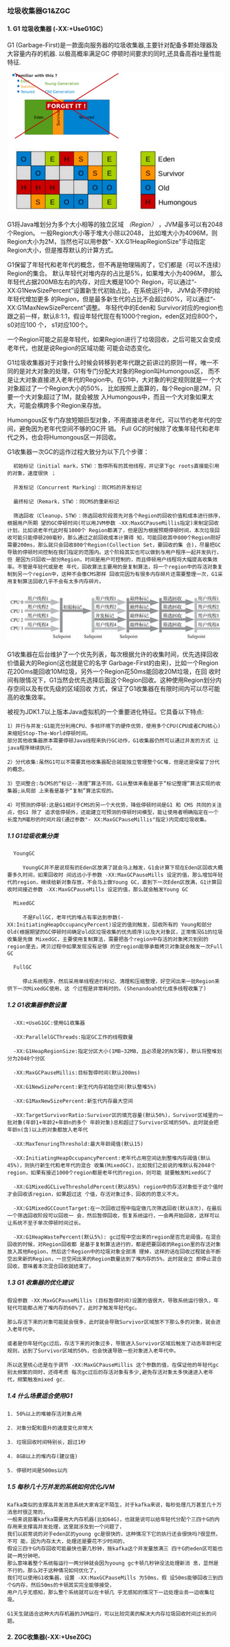 ### 垃圾收集器G1&ZGC

#### 1. G1 垃圾收集器 (-XX:+UseG1GC）

  G1 (Garbage-First)是一款面向服务器的垃圾收集器,主要针对配备多颗处理器及大容量内存的机器. 以极高概率满足GC 停顿时间要求的同时,还具备高吞吐量性能特征.

![](jvm.assets/G1垃圾收集器.png)

G1将Java堆划分为多个大小相等的独立区域 *（Region）* ，JVM最多可以有2048个Region。 一般Region大小等于堆大小除以2048，
比如堆大小为4096M，则Region大小为2M，当然也可以用参数"- XX:G1HeapRegionSize"手动指定Region大小，但是推荐默认的计算方式。

G1保留了年轻代和老年代的概念，但不再是物理隔阂了，它们都是（可以不连续）Region的集合。 默认年轻代对堆内存的占比是5%，如果堆大小为4096M，
那么年轻代占据200MB左右的内存，对应大概是100个 Region，可以通过“-XX:G1NewSizePercent”设置新生代初始占比，在系统运行中，
JVM会不停的给年轻代增加更多 的Region，但是最多新生代的占比不会超过60%，可以通过“-XX:G1MaxNewSizePercent”调整。
年轻代中的Eden和 Survivor对应的region也跟之前一样，默认8:1:1，假设年轻代现在有1000个region，eden区对应800个，s0对应100 个，
s1对应100个。

一个Region可能之前是年轻代，如果Region进行了垃圾回收，之后可能又会变成老年代，也就是说Region的区域功能 可能会动态变化。

G1垃圾收集器对于对象什么时候会转移到老年代跟之前讲过的原则一样，唯一不同的是对大对象的处理，G1有专门分配大对象的Region叫Humongous区，
而不是让大对象直接进入老年代的Region中。在G1中，大对象的判定规则就是一 个大对象超过了一个Region大小的50%，
比如按照上面算的，每个Region是2M，只要一个大对象超过了1M，就会被放 入Humongous中，而且一个大对象如果太大，可能会横跨多个Region来存放。

Humongous区专门存放短期巨型对象，不用直接进老年代，可以节约老年代的空间，避免因为老年代空间不够的GC开 销。
Full GC的时候除了收集年轻代和老年代之外，也会将Humongous区一并回收。

G1收集器一次GC的运作过程大致分为以下几个步骤：

      初始标记（initial mark，STW）：暂停所有的其他线程，并记录下gc roots直接能引用的对象，速度很快 ；
       
      并发标记（Concurrent Marking）：同CMS的并发标记 
      
      最终标记（Remark，STW）：同CMS的重新标记

      筛选回收（Cleanup，STW）：筛选回收阶段首先对各个Region的回收价值和成本进行排序，根据用户所期 望的GC停顿时间(可以用JVM参数 -XX:MaxGCPauseMillis指定)来制定回收计划，比如说老年代此时有1000个 Region都满了，但是因为根据预期停顿时间，本次垃圾回收可能只能停顿200毫秒，那么通过之前回收成本计算得 知，可能回收其中800个Region刚好需要200ms，那么就只会回收800个Region(Collection Set，要回收的集 合)，尽量把GC导致的停顿时间控制在我们指定的范围内。这个阶段其实也可以做到与用户程序一起并发执行，但 是因为只回收一部分Region，时间是用户可控制的，而且停顿用户线程将大幅提高收集效率。不管是年轻代或是老 年代，回收算法主要用的是复制算法，将一个region中的存活对象复制到另一个region中，这种不会像CMS那样 回收完因为有很多内存碎片还需要整理一次，G1采用复制算法回收几乎不会有太多内存碎片。

![](jvm.assets/G1.png)

G1收集器在后台维护了一个优先列表，每次根据允许的收集时间，优先选择回收价值最大的Region(这也就是它的名字 Garbage-First的由来)，比如一个Region花200ms能回收10M垃圾，另外一个Region花50ms能回收20M垃圾，在回 收时间有限情况下，G1当然会优先选择后面这个Region回收。这种使用Region划分内存空间以及有优先级的区域回收 方式，保证了G1收集器在有限时间内可以尽可能高的收集效率。

被视为JDK1.7以上版本Java虚拟机的一个重要进化特征。它具备以下特点: 

    1）并行与并发:G1能充分利用CPU、多核环境下的硬件优势，使用多个CPU(CPU或者CPU核心)来缩短Stop-The-World停顿时间。
    部分其他收集器原本需要停顿Java线程来执行GC动作，G1收集器仍然可以通过并发的方式 让java程序继续执行。

    2）分代收集:虽然G1可以不需要其他收集器配合就能独立管理整个GC堆，但是还是保留了分代的概念。

    3）空间整合:与CMS的“标记--清理”算法不同，G1从整体来看是基于“标记整理”算法实现的收集器;从局部 上来看是基于“复制”算法实现的。

    4）可预测的停顿:这是G1相对于CMS的另一个大优势，降低停顿时间是G1 和 CMS 共同的关注点，但G1 除了 追求低停顿外，还能建立可预测的停顿时间模型，能让使用者明确指定在一个长度为M毫秒的时间片段(通过参数"- XX:MaxGCPauseMillis"指定)内完成垃圾收集。

##### 1.1 G1垃圾收集分类

      YoungGC 
         
         YoungGC并不是说现有的Eden区放满了就会马上触发，G1会计算下现在Eden区回收大概要多久时间，如果回收时 间远远小于参数 -XX:MaxGCPauseMills 设定的值，那么增加年轻代的region，继续给新对象存放，不会马上做Young GC，直到下一次Eden区放满，G1计算回收时间接近参数 -XX:MaxGCPauseMills 设定的值，那么就会触发Young GC 
      
      MixedGC
         
         不是FullGC，老年代的堆占有率达到参数(-XX:InitiatingHeapOccupancyPercent)设定的值则触发，回收所有的 Young和部分Old(根据期望的GC停顿时间确定old区垃圾收集的优先顺序)以及大对象区，正常情况G1的垃圾收集是先做 MixedGC，主要使用复制算法，需要把各个region中存活的对象拷贝到别的region里去，拷贝过程中如果发现没有足够 的空region能够承载拷贝对象就会触发一次Full GC 
         
      FullGC 
         
         停止系统程序，然后采用单线程进行标记、清理和压缩整理，好空闲出来一批Region来供下一次MixedGC使用，这 个过程是非常耗时的。(Shenandoah优化成多线程收集了) 


##### 1.2 G1收集器参数设置

      -XX:+UseG1GC:使用G1收集器 
      
      -XX:ParallelGCThreads:指定GC工作的线程数量 
      
      -XX:G1HeapRegionSize:指定分区大小(1MB~32MB，且必须是2的N次幂)，默认将整堆划分为2048个分区 
      
      -XX:MaxGCPauseMillis:目标暂停时间(默认200ms) 
      
      -XX:G1NewSizePercent:新生代内存初始空间(默认整堆5%) 
      
      -XX:G1MaxNewSizePercent:新生代内存最大空间 
      
      -XX:TargetSurvivorRatio:Survivor区的填充容量(默认50%)，Survivor区域里的一批对象(年龄1+年龄2+年龄n的多个 年龄对象)总和超过了Survivor区域的50%，此时就会把年龄n(含)以上的对象都放入老年代 
      
      -XX:MaxTenuringThreshold:最大年龄阈值(默认15) 
      
      -XX:InitiatingHeapOccupancyPercent:老年代占用空间达到整堆内存阈值(默认45%)，则执行新生代和老年代的混合 收集(MixedGC)，比如我们之前说的堆默认有2048个region，如果有接近1000个region都是老年代的region，则可能 就要触发MixedGC了 
      
      -XX:G1MixedGCLiveThresholdPercent(默认85%) region中的存活对象低于这个值时才会回收该region，如果超过这 个值，存活对象过多，回收的的意义不大。 
      
      -XX:G1MixedGCCountTarget:在一次回收过程中指定做几次筛选回收(默认8次)，在最后一个筛选回收阶段可以回收一 会，然后暂停回收，恢复系统运行，一会再开始回收，这样可以让系统不至于单次停顿时间过长。 
      
      -XX:G1HeapWastePercent(默认5%): gc过程中空出来的region是否充足阈值，在混合回收的时候，对Region回收都 是基于复制算法进行的，都是把要回收的Region里的存活对象放入其他Region，然后这个Region中的垃圾对象全部清 理掉，这样的话在回收过程就会不断空出来新的Region，一旦空闲出来的Region数量达到了堆内存的5%，此时就会立 即停止混合回收，意味着本次混合回收就结束了。


##### 1.3 G1 收集器的优化建议

    假设参数 -XX:MaxGCPauseMillis (目标暂停时间)设置的值很大，导致系统运行很久，年轻代可能都占用了堆内存的60%了，此时才触发年轻代gc。 

    那么存活下来的对象可能就会很多，此时就会导致Survivor区域放不下那么多的对象，就会进入老年代中。 

    或者是你年轻代gc过后，存活下来的对象过多，导致进入Survivor区域后触发了动态年龄判定规则，达到了Survivor区域的50%，也会快速导致一些对象进入老年代中。
    
    所以这里核心还是在于调节 -XX:MaxGCPauseMillis 这个参数的值，在保证他的年轻代gc别太频繁的同时，还得考虑 每次gc过后的存活对象有多少,避免存活对象太多快速进入老年代，频繁触发mixed gc.

##### 1.4 什么场景适合使用G1

    1. 50%以上的堆被存活对象占用
    
    2. 对象分配和晋升的速度变化非常大 

    3. 垃圾回收时间特别长，超过1秒
    
    4. 8GB以上的堆内存(建议值)
    
    5. 停顿时间是500ms以内

##### 1.5 每秒几十万并发的系统如何优化JVM

    Kafka类似的支撑高并发消息系统大家肯定不陌生，对于kafka来说，每秒处理几万甚至几十万消息时很正常的，
    一般来说部署kafka需要用大内存机器(比如64G)，也就是说可以给年轻代分配个三四十G的内存用来支撑高并发处理，这里就涉及到一个问题了，
    我们以前常说的对于eden区的young gc是很快的，这种情况下它的执行还会很快吗?很显然，不可 能，因为内存太大，处理还是要花不少时间的，
    假设三四十G内存回收可能最快也要几秒钟，按kafka这个并发量放满三 四十G的eden区可能也就一两分钟吧，
    那么意味着整个系统每运行一两分钟就会因为young gc卡顿几秒钟没法处理新消 息，显然是不行的。那么对于这种情况如何优化了，
    我们可以使用G1收集器，设置 -XX:MaxGCPauseMills 为50ms，假 设50ms能够回收三到四个G内存，然后50ms的卡顿其实完全能够接受，
    用户几乎无感知，那么整个系统就可以在卡顿几 乎无感知的情况下一边处理业务一边收集垃圾。

    G1天生就适合这种大内存机器的JVM运行，可以比较完美的解决大内存垃圾回收时间过长的问题。

#### 2. ZGC收集器(-XX:+UseZGC)

